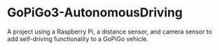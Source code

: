 # GoPiGo3-AutonomousDriving
A project using a Raspberry Pi, a distance sensor, and camera sensor to add self-driving functionality to a GoPiGo vehicle.
